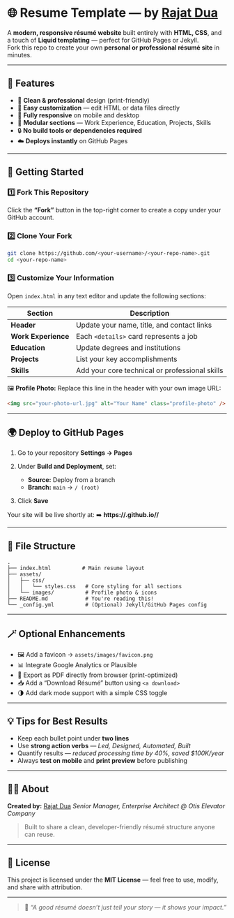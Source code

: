 # 🌐 Resume Template — by [Rajat Dua](https://www.linkedin.com/in/rajatdua91/)

A **modern, responsive résumé website** built entirely with **HTML, CSS**, and a touch of **Liquid templating** — perfect for GitHub Pages or Jekyll.  
Fork this repo to create your own **personal or professional résumé site** in minutes.

---

## 🧩 Features

- 📄 **Clean & professional** design (print-friendly)  
- 🎨 **Easy customization** — edit HTML or data files directly  
- 📱 **Fully responsive** on mobile and desktop  
- 🧠 **Modular sections** — Work Experience, Education, Projects, Skills  
- 🔒 **No build tools or dependencies required**  
- ☁️ **Deploys instantly** on GitHub Pages  

---

## 🚀 Getting Started

### 1️⃣ Fork This Repository  
Click the **“Fork”** button in the top-right corner to create a copy under your GitHub account.

### 2️⃣ Clone Your Fork  
```bash
git clone https://github.com/<your-username>/<your-repo-name>.git
cd <your-repo-name>
````

### 3️⃣ Customize Your Information

Open `index.html` in any text editor and update the following sections:

| Section             | Description                                    |
| ------------------- | ---------------------------------------------- |
| **Header**          | Update your name, title, and contact links     |
| **Work Experience** | Each `<details>` card represents a job         |
| **Education**       | Update degrees and institutions                |
| **Projects**        | List your key accomplishments                  |
| **Skills**          | Add your core technical or professional skills |

🖼️ **Profile Photo:**
Replace this line in the header with your own image URL:

```html
<img src="your-photo-url.jpg" alt="Your Name" class="profile-photo" />
```

---

## 🌍 Deploy to GitHub Pages

1. Go to your repository **Settings → Pages**
2. Under **Build and Deployment**, set:

   * **Source:** Deploy from a branch
   * **Branch:** `main` → `/ (root)`
3. Click **Save**

Your site will be live shortly at:
➡️ **https://<your-username>.github.io/<your-repo-name>/**

---

## 🧱 File Structure

```
.
├── index.html          # Main resume layout
├── assets/
│   ├── css/
│   │   └── styles.css   # Core styling for all sections
│   └── images/          # Profile photo & icons
├── README.md            # You're reading this!
└── _config.yml          # (Optional) Jekyll/GitHub Pages config
```

---

## 🪄 Optional Enhancements

* 🖼️ Add a favicon → `assets/images/favicon.png`
* 📊 Integrate Google Analytics or Plausible
* 🧾 Export as PDF directly from browser (print-optimized)
* 📥 Add a “Download Résumé” button using `<a download>`
* 🌗 Add dark mode support with a simple CSS toggle

---

## 💡 Tips for Best Results

* Keep each bullet point under **two lines**
* Use **strong action verbs** — *Led, Designed, Automated, Built*
* Quantify results — *reduced processing time by 40%, saved $100K/year*
* Always **test on mobile** and **print preview** before publishing

---

## 🧑‍💻 About

**Created by:** [Rajat Dua](https://www.linkedin.com/in/rajatdua1991/)
*Senior Manager, Enterprise Architect @ Otis Elevator Company*

> Built to share a clean, developer-friendly résumé structure anyone can reuse.

---

## 📜 License

This project is licensed under the **MIT License** — feel free to use, modify, and share with attribution.

---

> 💬 *“A good résumé doesn’t just tell your story — it shows your impact.”*
